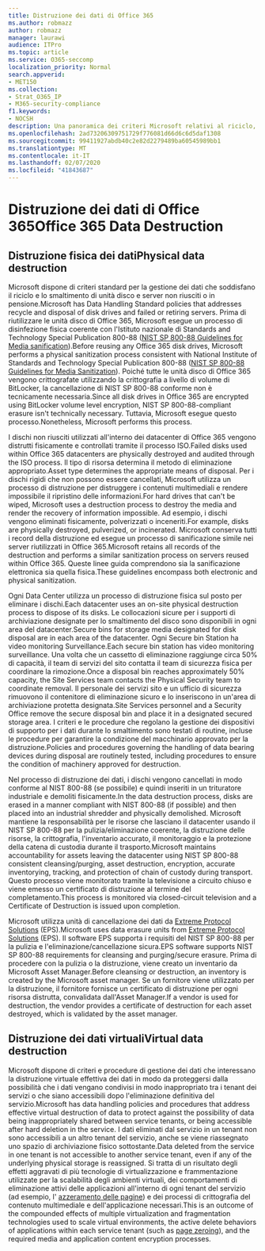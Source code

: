 ```yaml
---
title: Distruzione dei dati di Office 365
ms.author: robmazz
author: robmazz
manager: laurawi
audience: ITPro
ms.topic: article
ms.service: O365-seccomp
localization_priority: Normal
search.appverid:
- MET150
ms.collection:
- Strat_O365_IP
- M365-security-compliance
f1.keywords:
- NOCSH
description: Una panoramica dei criteri Microsoft relativi al riciclo, allo smaltimento o alla distruzione di unità disco e server del centro dati di Office 365.
ms.openlocfilehash: 2ad73206309751729f776081d66d6c6d5daf1308
ms.sourcegitcommit: 99411927abdb40c2e82d2279489ba60545989bb1
ms.translationtype: MT
ms.contentlocale: it-IT
ms.lasthandoff: 02/07/2020
ms.locfileid: "41843687"
---
```

# <a name="office-365-data-destruction"></a><span data-ttu-id="c64c6-103">Distruzione dei dati di Office 365</span><span class="sxs-lookup"><span data-stu-id="c64c6-103">Office 365 Data Destruction</span></span>

## <a name="physical-data-destruction"></a><span data-ttu-id="c64c6-104">Distruzione fisica dei dati</span><span class="sxs-lookup"><span data-stu-id="c64c6-104">Physical data destruction</span></span>

<span data-ttu-id="c64c6-105">Microsoft dispone di criteri standard per la gestione dei dati che soddisfano il riciclo e lo smaltimento di unità disco e server non riusciti o in pensione.</span><span class="sxs-lookup"><span data-stu-id="c64c6-105">Microsoft has Data Handling Standard policies that addresses recycle and disposal of disk drives and failed or retiring servers.</span></span> <span data-ttu-id="c64c6-106">Prima di riutilizzare le unità disco di Office 365, Microsoft esegue un processo di disinfezione fisica coerente con l'Istituto nazionale di Standards and Technology Special Publication 800-88 ([NIST SP 800-88 Guidelines for Media sanification](https://nvlpubs.nist.gov/nistpubs/SpecialPublications/NIST.SP.800-88r1.pdf)).</span><span class="sxs-lookup"><span data-stu-id="c64c6-106">Before reusing any Office 365 disk drives, Microsoft performs a physical sanitization process consistent with National Institute of Standards and Technology Special Publication 800-88 ([NIST SP 800-88 Guidelines for Media Sanitization](https://nvlpubs.nist.gov/nistpubs/SpecialPublications/NIST.SP.800-88r1.pdf)).</span></span> <span data-ttu-id="c64c6-107">Poiché tutte le unità disco di Office 365 vengono crittografate utilizzando la crittografia a livello di volume di BitLocker, la cancellazione di NIST SP 800-88 conforme non è tecnicamente necessaria.</span><span class="sxs-lookup"><span data-stu-id="c64c6-107">Since all disk drives in Office 365 are encrypted using BitLocker volume level encryption, NIST SP 800-88-compliant erasure isn't technically necessary.</span></span> <span data-ttu-id="c64c6-108">Tuttavia, Microsoft esegue questo processo.</span><span class="sxs-lookup"><span data-stu-id="c64c6-108">Nonetheless, Microsoft performs this process.</span></span>

<span data-ttu-id="c64c6-109">I dischi non riusciti utilizzati all'interno dei datacenter di Office 365 vengono distrutti fisicamente e controllati tramite il processo ISO.</span><span class="sxs-lookup"><span data-stu-id="c64c6-109">Failed disks used within Office 365 datacenters are physically destroyed and audited through the ISO process.</span></span> <span data-ttu-id="c64c6-110">Il tipo di risorsa determina il metodo di eliminazione appropriato.</span><span class="sxs-lookup"><span data-stu-id="c64c6-110">Asset type determines the appropriate means of disposal.</span></span> <span data-ttu-id="c64c6-111">Per i dischi rigidi che non possono essere cancellati, Microsoft utilizza un processo di distruzione per distruggere i contenuti multimediali e rendere impossibile il ripristino delle informazioni.</span><span class="sxs-lookup"><span data-stu-id="c64c6-111">For hard drives that can't be wiped, Microsoft uses a destruction process to destroy the media and render the recovery of information impossible.</span></span> <span data-ttu-id="c64c6-112">Ad esempio, i dischi vengono eliminati fisicamente, polverizzati o inceneriti.</span><span class="sxs-lookup"><span data-stu-id="c64c6-112">For example, disks are physically destroyed, pulverized, or incinerated.</span></span> <span data-ttu-id="c64c6-113">Microsoft conserva tutti i record della distruzione ed esegue un processo di sanificazione simile nei server riutilizzati in Office 365.</span><span class="sxs-lookup"><span data-stu-id="c64c6-113">Microsoft retains all records of the destruction and performs a similar sanitization process on servers reused within Office 365.</span></span> <span data-ttu-id="c64c6-114">Queste linee guida comprendono sia la sanificazione elettronica sia quella fisica.</span><span class="sxs-lookup"><span data-stu-id="c64c6-114">These guidelines encompass both electronic and physical sanitization.</span></span>

<span data-ttu-id="c64c6-115">Ogni Data Center utilizza un processo di distruzione fisica sul posto per eliminare i dischi.</span><span class="sxs-lookup"><span data-stu-id="c64c6-115">Each datacenter uses an on-site physical destruction process to dispose of its disks.</span></span> <span data-ttu-id="c64c6-116">Le collocazioni sicure per i supporti di archiviazione designate per lo smaltimento del disco sono disponibili in ogni area del datacenter.</span><span class="sxs-lookup"><span data-stu-id="c64c6-116">Secure bins for storage media designated for disk disposal are in each area of the datacenter.</span></span> <span data-ttu-id="c64c6-117">Ogni Secure bin Station ha video monitoring Surveillance.</span><span class="sxs-lookup"><span data-stu-id="c64c6-117">Each secure bin station has video monitoring surveillance.</span></span> <span data-ttu-id="c64c6-118">Una volta che un cassetto di eliminazione raggiunge circa 50% di capacità, il team di servizi del sito contatta il team di sicurezza fisica per coordinare la rimozione.</span><span class="sxs-lookup"><span data-stu-id="c64c6-118">Once a disposal bin reaches approximately 50% capacity, the Site Services team contacts the Physical Security team to coordinate removal.</span></span> <span data-ttu-id="c64c6-119">Il personale dei servizi sito e un ufficio di sicurezza rimuovono il contenitore di eliminazione sicuro e lo inseriscono in un'area di archiviazione protetta designata.</span><span class="sxs-lookup"><span data-stu-id="c64c6-119">Site Services personnel and a Security Office remove the secure disposal bin and place it in a designated secured storage area.</span></span> <span data-ttu-id="c64c6-120">I criteri e le procedure che regolano la gestione dei dispositivi di supporto per i dati durante lo smaltimento sono testati di routine, incluse le procedure per garantire la condizione del macchinario approvato per la distruzione.</span><span class="sxs-lookup"><span data-stu-id="c64c6-120">Policies and procedures governing the handling of data bearing devices during disposal are routinely tested, including procedures to ensure the condition of machinery approved for destruction.</span></span>

<span data-ttu-id="c64c6-121">Nel processo di distruzione dei dati, i dischi vengono cancellati in modo conforme al NIST 800-88 (se possibile) e quindi inseriti in un trituratore industriale e demoliti fisicamente.</span><span class="sxs-lookup"><span data-stu-id="c64c6-121">In the data destruction process, disks are erased in a manner compliant with NIST 800-88 (if possible) and then placed into an industrial shredder and physically demolished.</span></span> <span data-ttu-id="c64c6-122">Microsoft mantiene la responsabilità per le risorse che lasciano il datacenter usando il NIST SP 800-88 per la pulizia/eliminazione coerente, la distruzione delle risorse, la crittografia, l'inventario accurato, il monitoraggio e la protezione della catena di custodia durante il trasporto.</span><span class="sxs-lookup"><span data-stu-id="c64c6-122">Microsoft maintains accountability for assets leaving the datacenter using NIST SP 800-88 consistent cleansing/purging, asset destruction, encryption, accurate inventorying, tracking, and protection of chain of custody during transport.</span></span> <span data-ttu-id="c64c6-123">Questo processo viene monitorato tramite la televisione a circuito chiuso e viene emesso un certificato di distruzione al termine del completamento.</span><span class="sxs-lookup"><span data-stu-id="c64c6-123">This process is monitored via closed-circuit television and a Certificate of Destruction is issued upon completion.</span></span>

<span data-ttu-id="c64c6-124">Microsoft utilizza unità di cancellazione dei dati da [Extreme Protocol Solutions](https://www.enterprisedataerasure.com/) (EPS).</span><span class="sxs-lookup"><span data-stu-id="c64c6-124">Microsoft uses data erasure units from [Extreme Protocol Solutions](https://www.enterprisedataerasure.com/) (EPS).</span></span> <span data-ttu-id="c64c6-125">Il software EPS supporta i requisiti del NIST SP 800-88 per la pulizia e l'eliminazione/cancellazione sicura.</span><span class="sxs-lookup"><span data-stu-id="c64c6-125">EPS software supports NIST SP 800-88 requirements for cleansing and purging/secure erasure.</span></span> <span data-ttu-id="c64c6-126">Prima di procedere con la pulizia o la distruzione, viene creato un inventario da Microsoft Asset Manager.</span><span class="sxs-lookup"><span data-stu-id="c64c6-126">Before cleansing or destruction, an inventory is created by the Microsoft asset manager.</span></span> <span data-ttu-id="c64c6-127">Se un fornitore viene utilizzato per la distruzione, il fornitore fornisce un certificato di distruzione per ogni risorsa distrutta, convalidata dall'Asset Manager.</span><span class="sxs-lookup"><span data-stu-id="c64c6-127">If a vendor is used for destruction, the vendor provides a certificate of destruction for each asset destroyed, which is validated by the asset manager.</span></span>

## <a name="virtual-data-destruction"></a><span data-ttu-id="c64c6-128">Distruzione dei dati virtuali</span><span class="sxs-lookup"><span data-stu-id="c64c6-128">Virtual data destruction</span></span>

<span data-ttu-id="c64c6-129">Microsoft dispone di criteri e procedure di gestione dei dati che interessano la distruzione virtuale effettiva dei dati in modo da proteggersi dalla possibilità che i dati vengano condivisi in modo inappropriato tra i tenant dei servizi o che siano accessibili dopo l'eliminazione definitiva del servizio.</span><span class="sxs-lookup"><span data-stu-id="c64c6-129">Microsoft has data handling policies and procedures that address effective virtual destruction of data to protect against the possibility of data being inappropriately shared between service tenants, or being accessible after hard deletion in the service.</span></span> <span data-ttu-id="c64c6-130">I dati eliminati dal servizio in un tenant non sono accessibili a un altro tenant del servizio, anche se viene riassegnato uno spazio di archiviazione fisico sottostante.</span><span class="sxs-lookup"><span data-stu-id="c64c6-130">Data deleted from the service in one tenant is not accessible to another service tenant, even if any of the underlying physical storage is reassigned.</span></span> <span data-ttu-id="c64c6-131">Si tratta di un risultato degli effetti aggravati di più tecnologie di virtualizzazione e frammentazione utilizzate per la scalabilità degli ambienti virtuali, dei comportamenti di eliminazione attivi delle applicazioni all'interno di ogni tenant del servizio (ad esempio, l' [azzeramento delle pagine](https://docs.microsoft.com/office365/securitycompliance/office-365-exchange-online-data-deletion#page-zeroing)) e dei processi di crittografia del contenuto multimediale e dell'applicazione necessari.</span><span class="sxs-lookup"><span data-stu-id="c64c6-131">This is an outcome of the compounded effects of multiple virtualization and fragmentation technologies used to scale virtual environments, the active delete behaviors of applications within each service tenant (such as [page zeroing](https://docs.microsoft.com/office365/securitycompliance/office-365-exchange-online-data-deletion#page-zeroing)), and the required media and application content encryption processes.</span></span>